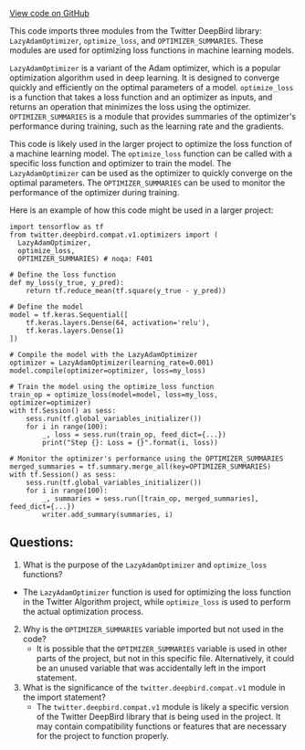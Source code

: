 [View code on GitHub](https://github.com/misbahsy/the-algorithm/twml/twml/optimizers/__init__.py)

This code imports three modules from the Twitter DeepBird library: `LazyAdamOptimizer`, `optimize_loss`, and `OPTIMIZER_SUMMARIES`. These modules are used for optimizing loss functions in machine learning models. 

`LazyAdamOptimizer` is a variant of the Adam optimizer, which is a popular optimization algorithm used in deep learning. It is designed to converge quickly and efficiently on the optimal parameters of a model. `optimize_loss` is a function that takes a loss function and an optimizer as inputs, and returns an operation that minimizes the loss using the optimizer. `OPTIMIZER_SUMMARIES` is a module that provides summaries of the optimizer's performance during training, such as the learning rate and the gradients.

This code is likely used in the larger project to optimize the loss function of a machine learning model. The `optimize_loss` function can be called with a specific loss function and optimizer to train the model. The `LazyAdamOptimizer` can be used as the optimizer to quickly converge on the optimal parameters. The `OPTIMIZER_SUMMARIES` can be used to monitor the performance of the optimizer during training.

Here is an example of how this code might be used in a larger project:

```
import tensorflow as tf
from twitter.deepbird.compat.v1.optimizers import (
  LazyAdamOptimizer,
  optimize_loss,
  OPTIMIZER_SUMMARIES) # noqa: F401

# Define the loss function
def my_loss(y_true, y_pred):
    return tf.reduce_mean(tf.square(y_true - y_pred))

# Define the model
model = tf.keras.Sequential([
    tf.keras.layers.Dense(64, activation='relu'),
    tf.keras.layers.Dense(1)
])

# Compile the model with the LazyAdamOptimizer
optimizer = LazyAdamOptimizer(learning_rate=0.001)
model.compile(optimizer=optimizer, loss=my_loss)

# Train the model using the optimize_loss function
train_op = optimize_loss(model=model, loss=my_loss, optimizer=optimizer)
with tf.Session() as sess:
    sess.run(tf.global_variables_initializer())
    for i in range(100):
        _, loss = sess.run(train_op, feed_dict={...})
        print("Step {}: Loss = {}".format(i, loss))

# Monitor the optimizer's performance using the OPTIMIZER_SUMMARIES
merged_summaries = tf.summary.merge_all(key=OPTIMIZER_SUMMARIES)
with tf.Session() as sess:
    sess.run(tf.global_variables_initializer())
    for i in range(100):
        _, summaries = sess.run([train_op, merged_summaries], feed_dict={...})
        writer.add_summary(summaries, i)
```
## Questions: 
 1. What is the purpose of the `LazyAdamOptimizer` and `optimize_loss` functions?
   - The `LazyAdamOptimizer` function is used for optimizing the loss function in the Twitter Algorithm project, while `optimize_loss` is used to perform the actual optimization process.
2. Why is the `OPTIMIZER_SUMMARIES` variable imported but not used in the code?
   - It is possible that the `OPTIMIZER_SUMMARIES` variable is used in other parts of the project, but not in this specific file. Alternatively, it could be an unused variable that was accidentally left in the import statement.
3. What is the significance of the `twitter.deepbird.compat.v1` module in the import statement?
   - The `twitter.deepbird.compat.v1` module is likely a specific version of the Twitter DeepBird library that is being used in the project. It may contain compatibility functions or features that are necessary for the project to function properly.